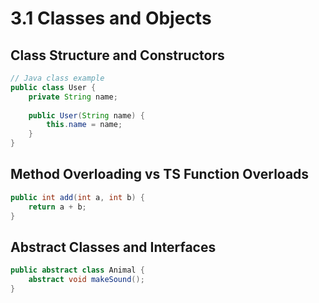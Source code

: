 # 3.1 Classes and Objects

## Class Structure and Constructors
```java
// Java class example
public class User {
    private String name;
    
    public User(String name) {
        this.name = name;
    }
}
```

## Method Overloading vs TS Function Overloads
```java
public int add(int a, int b) {
    return a + b;
}
```

## Abstract Classes and Interfaces
```java
public abstract class Animal {
    abstract void makeSound();
}
```